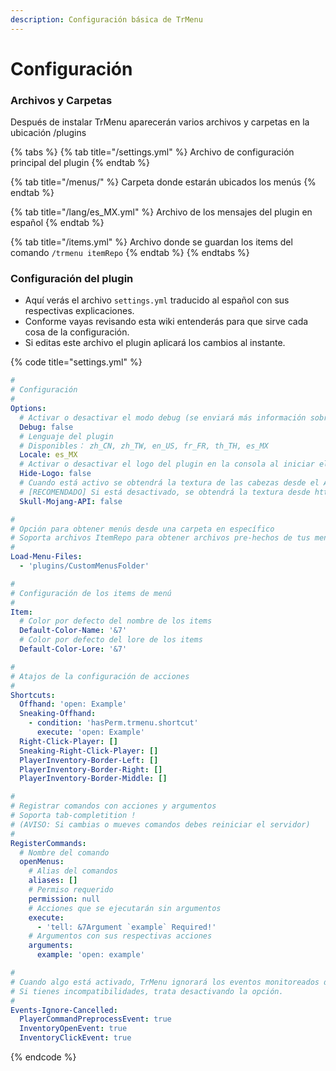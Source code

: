 ```yaml
---
description: Configuración básica de TrMenu
---
```


# Configuración

### Archivos y Carpetas

Después de instalar TrMenu aparecerán varios archivos y carpetas en la ubicación /plugins

{% tabs %}
{% tab title="/settings.yml" %}
Archivo de configuración principal del plugin
{% endtab %}

{% tab title="/menus/" %}
Carpeta donde estarán ubicados los menús
{% endtab %}

{% tab title="/lang/es\_MX.yml" %}
Archivo de los mensajes del plugin en español
{% endtab %}

{% tab title="/items.yml" %}
Archivo donde se guardan los items del comando `/trmenu itemRepo`
{% endtab %}
{% endtabs %}

### Configuración del plugin

* Aquí verás el archivo `settings.yml` traducido al español con sus respectivas explicaciones.
* Conforme vayas revisando esta wiki entenderás para que sirve cada cosa de la configuración.
* Si editas este archivo el plugin aplicará los cambios al instante.

{% code title="settings.yml" %}
```yaml
#
# Configuración
#
Options:
  # Activar o desactivar el modo debug (se enviará más información sobre el plugin en la consola)
  Debug: false
  # Lenguaje del plugin
  # Disponibles： zh_CN, zh_TW, en_US, fr_FR, th_TH, es_MX
  Locale: es_MX
  # Activar o desactivar el logo del plugin en la consola al iniciar el servidor
  Hide-Logo: false
  # Cuando está activo se obtendrá la textura de las cabezas desde el API de Mojang
  # [RECOMENDADO] Si está desactivado, se obtendrá la textura desde https://api.minetools.eu/
  Skull-Mojang-API: false

#
# Opción para obtener menús desde una carpeta en específico
# Soporta archivos ItemRepo para obtener archivos pre-hechos de tus menús
#
Load-Menu-Files:
  - 'plugins/CustomMenusFolder'

#
# Configuración de los items de menú
#
Item:
  # Color por defecto del nombre de los items
  Default-Color-Name: '&7'
  # Color por defecto del lore de los items
  Default-Color-Lore: '&7'

#
# Atajos de la configuración de acciones
#
Shortcuts:
  Offhand: 'open: Example'
  Sneaking-Offhand:
    - condition: 'hasPerm.trmenu.shortcut'
      execute: 'open: Example'
  Right-Click-Player: []
  Sneaking-Right-Click-Player: []
  PlayerInventory-Border-Left: []
  PlayerInventory-Border-Right: []
  PlayerInventory-Border-Middle: []

#
# Registrar comandos con acciones y argumentos
# Soporta tab-completition !
# (AVISO: Si cambias o mueves comandos debes reiniciar el servidor)
#
RegisterCommands:
  # Nombre del comando
  openMenus:
    # Alias del comandos
    aliases: []
    # Permiso requerido
    permission: null
    # Acciones que se ejecutarán sin argumentos
    execute:
      - 'tell: &7Argument `example` Required!'
    # Argumentos con sus respectivas acciones
    arguments:
      example: 'open: example'

#
# Cuando algo está activado, TrMenu ignorará los eventos monitoreados de otros plugins
# Si tienes incompatibilidades, trata desactivando la opción.
#
Events-Ignore-Cancelled:
  PlayerCommandPreprocessEvent: true
  InventoryOpenEvent: true
  InventoryClickEvent: true
```
{% endcode %}

